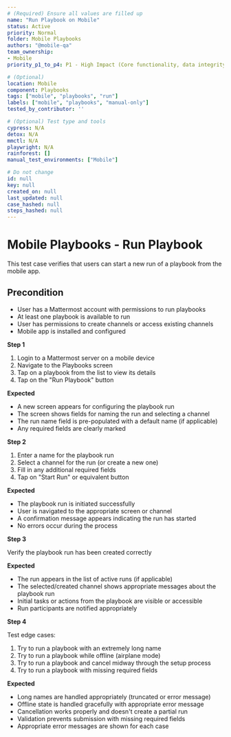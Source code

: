 ```yaml
---
# (Required) Ensure all values are filled up
name: "Run Playbook on Mobile"
status: Active
priority: Normal
folder: Mobile Playbooks
authors: "@mobile-qa"
team_ownership:
- Mobile
priority_p1_to_p4: P1 - High Impact (Core functionality, data integrity)

# (Optional)
location: Mobile
component: Playbooks
tags: ["mobile", "playbooks", "run"]
labels: ["mobile", "playbooks", "manual-only"]
tested_by_contributor: ''

# (Optional) Test type and tools
cypress: N/A
detox: N/A
mmctl: N/A
playwright: N/A
rainforest: []
manual_test_environments: ["Mobile"]

# Do not change
id: null
key: null
created_on: null
last_updated: null
case_hashed: null
steps_hashed: null
---
```


# Mobile Playbooks - Run Playbook

This test case verifies that users can start a new run of a playbook from the mobile app.

## Precondition
- User has a Mattermost account with permissions to run playbooks
- At least one playbook is available to run
- User has permissions to create channels or access existing channels
- Mobile app is installed and configured

**Step 1**

1. Login to a Mattermost server on a mobile device
2. Navigate to the Playbooks screen
3. Tap on a playbook from the list to view its details
4. Tap on the "Run Playbook" button

**Expected**

- A new screen appears for configuring the playbook run
- The screen shows fields for naming the run and selecting a channel
- The run name field is pre-populated with a default name (if applicable)
- Any required fields are clearly marked

**Step 2**

1. Enter a name for the playbook run
2. Select a channel for the run (or create a new one)
3. Fill in any additional required fields
4. Tap on "Start Run" or equivalent button

**Expected**

- The playbook run is initiated successfully
- User is navigated to the appropriate screen or channel
- A confirmation message appears indicating the run has started
- No errors occur during the process

**Step 3**

Verify the playbook run has been created correctly

**Expected**

- The run appears in the list of active runs (if applicable)
- The selected/created channel shows appropriate messages about the playbook run
- Initial tasks or actions from the playbook are visible or accessible
- Run participants are notified appropriately

**Step 4**

Test edge cases:
1. Try to run a playbook with an extremely long name
2. Try to run a playbook while offline (airplane mode)
3. Try to run a playbook and cancel midway through the setup process
4. Try to run a playbook with missing required fields

**Expected**

- Long names are handled appropriately (truncated or error message)
- Offline state is handled gracefully with appropriate error message
- Cancellation works properly and doesn't create a partial run
- Validation prevents submission with missing required fields
- Appropriate error messages are shown for each case
